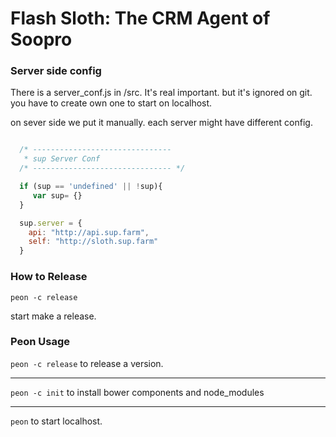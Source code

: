 # Flash Sloth: The CRM Agent of Soopro

### Server side config
There is a server_conf.js in /src.
It's real important. but it's ignored on git.
you have to create own one to start on localhost.

on sever side we put it manually.
each server might have different config.

```javascript

  /* -------------------------------
   * sup Server Conf
  /* ------------------------------- */

  if (sup == 'undefined' || !sup){
     var sup= {}
  }

  sup.server = {
    api: "http://api.sup.farm",
    self: "http://sloth.sup.farm"
  }
```


### How to Release

```peon -c release``` 

start make a release.

### Peon Usage

```peon -c release``` to release a version.

-----

```peon -c init``` to install bower components and node_modules

-----

```peon``` to start localhost.
